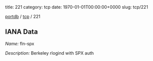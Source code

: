 title: 221
category: tcp
date: 1970-01-01T00:00:00+0000
slug: tcp/221

[portdb](/) / [tcp](/category/tcp.html) / 221


## IANA Data

_Name:_ fln-spx

_Description:_ Berkeley rlogind with SPX auth

